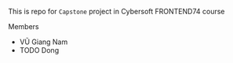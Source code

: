 This is repo for `Capstone` project in Cybersoft FRONTEND74 course

Members
- VŨ Giang Nam 
- TODO Dong 

